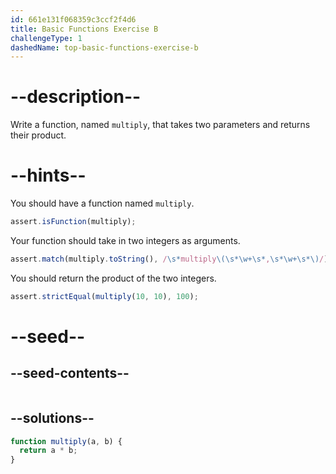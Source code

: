 ```yaml
---
id: 661e131f068359c3ccf2f4d6
title: Basic Functions Exercise B
challengeType: 1
dashedName: top-basic-functions-exercise-b
---
```


# --description--

Write a function, named `multiply`, that takes two parameters and returns their product.

# --hints--

You should have a function named `multiply`.

```js
assert.isFunction(multiply);
```

Your function should take in two integers as arguments.

```js
assert.match(multiply.toString(), /\s*multiply\(\s*\w+\s*,\s*\w+\s*\)/);
```

You should return the product of the two integers.

```js
assert.strictEqual(multiply(10, 10), 100);
```


# --seed--

## --seed-contents--

```js

```

## --solutions--

```js 
function multiply(a, b) {
  return a * b;
}
```
